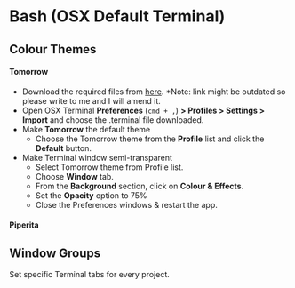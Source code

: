 # Bash (OSX Default Terminal)

## Colour Themes
    
####  Tomorrow

* Download the required files from [here](https://github.com/chriskempson/tomorrow-theme/tree/master/OS%20X%20Terminal). *Note: link might be outdated so please write to me and I will amend it.
* Open OSX Terminal **Preferences** (`cmd + ,`) **> Profiles > Settings > Import** and choose the .terminal file downloaded.
* Make **Tomorrow** the default theme
    * Choose the Tomorrow theme from the **Profile** list and click the **Default** button.
* Make Terminal window semi-transparent
    * Select Tomorrow theme from Profile list.
    * Choose **Window** tab.
    * From the **Background** section, click on **Colour & Effects**.
    * Set the **Opacity** option to 75%
    * Close the Preferences windows & restart the app.

#### Piperita

## Window Groups

Set specific Terminal tabs for every project.